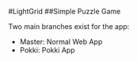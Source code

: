 #LightGrid
##Simple Puzzle Game

Two main branches exist for the app:

* Master: Normal Web App
* Pokki: Pokki App